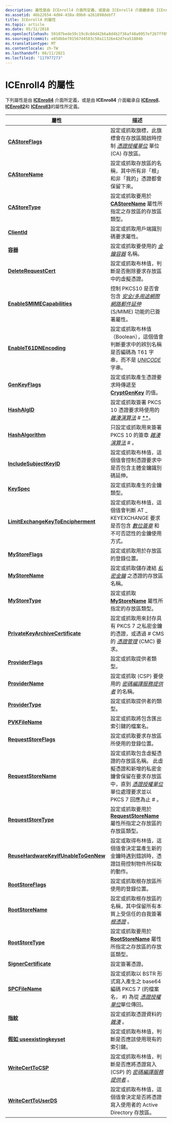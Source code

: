 ```yaml
---
description: 屬性是由 ICEnroll4 介面所定義，或是由 ICEnroll4 介面繼承自 ICEnroll、ICEnroll2 和 ICEnroll3 的屬性所定義。
ms.assetid: 46b22654-4d04-438a-89b0-a261898debf7
title: ICEnroll4 的屬性
ms.topic: article
ms.date: 05/31/2018
ms.openlocfilehash: 59107bede39c19c8c04d42b6a8d4b2f36af48a0957ef267ff05ab175dba239aa
ms.sourcegitcommit: e858bbe701567d4583c50a11326e42d7ea51804b
ms.translationtype: MT
ms.contentlocale: zh-TW
ms.lasthandoff: 08/11/2021
ms.locfileid: "117977273"
---
```

# <a name="properties-of-icenroll4"></a>ICEnroll4 的屬性

下列屬性是由 [**ICEnroll4**](/windows/desktop/api/Xenroll/nn-xenroll-icenroll4) 介面所定義，或是由 **ICEnroll4** 介面繼承自 [**ICEnroll**](/windows/desktop/api/Xenroll/nn-xenroll-icenroll)、 [**ICEnroll2**](/windows/desktop/api/Xenroll/nn-xenroll-icenroll2)和 [**ICEnroll3**](/windows/desktop/api/Xenroll/nn-xenroll-icenroll3)的屬性所定義。



| 屬性                                                                               | 描述                                                                                                                                                                                                                                                                                                                                                         |
|----------------------------------------------------------------------------------------|---------------------------------------------------------------------------------------------------------------------------------------------------------------------------------------------------------------------------------------------------------------------------------------------------------------------------------------------------------------------|
| [**CAStoreFlags**](/windows/win32/api/xenroll/nf-xenroll-icenroll-get_castoreflags)                                         | 設定或抓取旗標，此旗標會在存放區開啟時控制 [*憑證授權單位*](../secgloss/c-gly.md) 單位 (CA) 存放區。<br/>                                                                                                                                                  |
| [**CAStoreName**](/windows/win32/api/xenroll/nf-xenroll-icenroll-get_castorename)                                           | 設定或抓取存放區的名稱，其中所有非「根」和非「我的」憑證都會保留下來。<br/>                                                                                                                                                                                                                                                         |
| [**CAStoreType**](/windows/win32/api/xenroll/nf-xenroll-icenroll-get_castoretype)                                           | 設定或抓取要用於 [**CAStoreName**](/windows/win32/api/xenroll/nf-xenroll-icenroll-get_castorename) 屬性所指定之存放區的存放區類型。<br/>                                                                                                                                                                                                                         |
| [**ClientId**](/windows/desktop/api/Xenroll/nf-xenroll-icenroll4-get_clientid)                                                 | 設定或抓取用戶端識別碼要求屬性。<br/>                                                                                                                                                                                                                                                                                                       |
| [**容器**](/windows/win32/api/xenroll/nf-xenroll-icenroll-get_containername)                                       | 設定或抓取要使用的 [*金鑰容器*](../secgloss/k-gly.md) 名稱。<br/>                                                                                                                                                                                                                      |
| [**DeleteRequestCert**](/windows/win32/api/xenroll/nf-xenroll-icenroll-get_deleterequestcert)                               | 設定或抓取布林值，判斷是否刪除要求存放區中的虛擬憑證。<br/>                                                                                                                                                                                                                                           |
| [**EnableSMIMECapabilities**](/windows/desktop/api/Xenroll/nf-xenroll-icenroll3-get_enablesmimecapabilities)                   | 控制 PKCS10 是否會包含 [*安全/多用途網際網路郵件延伸*](../secgloss/s-gly.md) (S/MIME) 功能的已簽署屬性。<br/>                                                                            |
| [**EnableT61DNEncoding**](/windows/desktop/api/Xenroll/nf-xenroll-icenroll2-get_enablet61dnencoding)                           | 設定或抓取布林值（Boolean），這個值會判斷要求中的辨別名稱是否編碼為 T61 字串，而不是 [*UNICODE*](../secgloss/u-gly.md) 字串。<br/>                                                                                                                               |
| [**GenKeyFlags**](/windows/win32/api/xenroll/nf-xenroll-icenroll-get_genkeyflags)                                           | 設定或抓取產生憑證要求時傳遞至 [**CryptGenKey**](/windows/desktop/api/Wincrypt/nf-wincrypt-cryptgenkey) 的值。<br/>                                                                                                                                                                                                                                     |
| [**HashAlgID**](/windows/desktop/api/Xenroll/nf-xenroll-icenroll3-get_hashalgid)                                               | 設定或抓取簽署 PKCS 10 憑證要求時使用的 [*雜湊演算法*](../secgloss/h-gly.md) \# [**](../secgloss/c-gly.md)。<br/>                                                                                      |
| [**HashAlgorithm**](/windows/win32/api/xenroll/nf-xenroll-icenroll-get_hashalgorithm)                                       | 只設定或抓取用來簽署 PKCS 10 的簽章 [*雜湊演算法*](../secgloss/h-gly.md) \# 。<br/>                                                                                                                                                                                      |
| [**IncludeSubjectKeyID**](/windows/desktop/api/Xenroll/nf-xenroll-icenroll4-get_includesubjectkeyid)                           | 設定或抓取布林值，這個值會控制憑證要求中是否包含主體金鑰識別碼延伸。<br/>                                                                                                                                                                                                                       |
| [**KeySpec**](/windows/win32/api/xenroll/nf-xenroll-icenroll-get_keyspec)                                                   | 設定或抓取產生的金鑰類型。<br/>                                                                                                                                                                                                                                                                                                             |
| [**LimitExchangeKeyToEncipherment**](/windows/desktop/api/Xenroll/nf-xenroll-icenroll3-get_limitexchangekeytoencipherment)     | 設定或抓取布林值，這個值會判斷 AT \_ KEYEXCHANGE 要求是否包含 [*數位簽章*](../secgloss/d-gly.md) 和不可否認性的金鑰使用方式。<br/>                                                                                                                       |
| [**MyStoreFlags**](/windows/win32/api/xenroll/nf-xenroll-icenroll-get_mystoreflags)                                         | 設定或抓取用於存放區的登錄位置。<br/>                                                                                                                                                                                                                                                                                               |
| [**MyStoreName**](/windows/win32/api/xenroll/nf-xenroll-icenroll-get_mystorename)                                           | 設定或抓取儲存連結 [*私密金鑰*](../secgloss/p-gly.md) 之憑證的存放區名稱。<br/>                                                                                                                                                                                    |
| [**MyStoreType**](/windows/win32/api/xenroll/nf-xenroll-icenroll-get_mystoretype)                                           | 設定或抓取 [**MyStoreName**](/windows/win32/api/xenroll/nf-xenroll-icenroll-get_mystorename) 屬性所指定的存放區類型。<br/>                                                                                                                                                                                                                                              |
| [**PrivateKeyArchiveCertificate**](/windows/desktop/api/Xenroll/nf-xenroll-icenroll4-get_privatekeyarchivecertificate)         | 設定或抓取用來封存具有 PKCS 7 之私密金鑰的憑證，或透過 \# CMS 的 [*憑證管理*](../secgloss/c-gly.md) (CMC) 要求。<br/>                                                                                                |
| [**ProviderFlags**](/windows/win32/api/xenroll/nf-xenroll-icenroll-get_providerflags)                                       | 設定或抓取提供者類型。<br/>                                                                                                                                                                                                                                                                                                                     |
| [**ProviderName**](/windows/win32/api/xenroll/nf-xenroll-icenroll-get_providername)                                         | 設定或抓取 (CSP) 要使用的 [*密碼編譯服務提供者*](../secgloss/c-gly.md) 的名稱。<br/>                                                                                                                                                             |
| [**ProviderType**](/windows/win32/api/xenroll/nf-xenroll-icenroll-get_providertype)                                         | 設定或抓取提供者的類型。<br/>                                                                                                                                                                                                                                                                                                                  |
| [**PVKFileName**](/windows/win32/api/xenroll/nf-xenroll-icenroll-get_pvkfilename)                                           | 設定或抓取將包含匯出索引鍵的檔案名。<br/>                                                                                                                                                                                                                                                                                  |
| [**RequestStoreFlags**](/windows/win32/api/xenroll/nf-xenroll-icenroll-get_requeststoreflags)                               | 設定或抓取要求存放區所使用的登錄位置。<br/>                                                                                                                                                                                                                                                                                      |
| [**RequestStoreName**](/windows/win32/api/xenroll/nf-xenroll-icenroll-get_requeststorename)                                 | 設定或抓取包含虛擬憑證的存放區名稱。 此虛擬憑證和新增的私密金鑰會保留在要求存放區中，直到 [*憑證授權單位*](../secgloss/c-gly.md) 單位處理要求並以 PKCS 7 回應為止 \# 。<br/> |
| [**RequestStoreType**](/windows/win32/api/xenroll/nf-xenroll-icenroll-get_requeststoretype)                                 | 設定或抓取要用於 [**RequestStoreName**](/windows/win32/api/xenroll/nf-xenroll-icenroll-get_requeststorename) 屬性所指定之存放區的存放區類型。<br/>                                                                                                                                                                                                               |
| [**ReuseHardwareKeyIfUnableToGenNew**](/windows/desktop/api/Xenroll/nf-xenroll-icenroll3-get_reusehardwarekeyifunabletogennew) | 設定或取得布林值，這個值會決定當產生新的金鑰時遇到錯誤時，憑證註冊控制物件所採取的動作。<br/>                                                                                                                                                                                    |
| [**RootStoreFlags**](/windows/win32/api/xenroll/nf-xenroll-icenroll-get_rootstoreflags)                                     | 設定或抓取根存放區所使用的登錄位置。<br/>                                                                                                                                                                                                                                                                                         |
| [**RootStoreName**](/windows/win32/api/xenroll/nf-xenroll-icenroll-get_rootstorename)                                       | 設定或抓取根存放區的名稱，其中保留所有本質上受信任的自我簽署 [*根憑證*](../secgloss/r-gly.md) 。<br/>                                                                                                                                                   |
| [**RootStoreType**](/windows/win32/api/xenroll/nf-xenroll-icenroll-get_rootstoretype)                                       | 設定或抓取要用於 [**RootStoreName**](/windows/win32/api/xenroll/nf-xenroll-icenroll-get_rootstorename) 屬性所指定之存放區的存放區類型。<br/>                                                                                                                                                                                                                     |
| [**SignerCertificate**](/windows/desktop/api/Xenroll/nf-xenroll-icenroll4-put_signercertificate)                               | 設定簽署憑證。<br/>                                                                                                                                                                                                                                                                                                                            |
| [**SPCFileName**](/windows/win32/api/xenroll/nf-xenroll-icenroll-get_spcfilename)                                           | 設定或抓取以 BSTR 形式寫入產生之 base64 編碼 PKCS 7 (的檔案名， \#) 為從 [*憑證授權單位*](../secgloss/c-gly.md)單位傳回。 <br/>                                                                                          |
| [**指紋**](/windows/desktop/api/Xenroll/nf-xenroll-icenroll4-get_thumbprint)                                             | 設定或抓取憑證資料的 [*雜湊*](../secgloss/h-gly.md) 。<br/>                                                                                                                                                                                                                                              |
| [**假如 useexistingkeyset**](/windows/win32/api/xenroll/nf-xenroll-icenroll-get_useexistingkeyset)                               | 設定或抓取布林值，判斷是否應該使用現有的索引鍵。<br/>                                                                                                                                                                                                                                                              |
| [**WriteCertToCSP**](/windows/desktop/api/Xenroll/nf-xenroll-icenroll-get_writecerttocsp)                                     | 設定或抓取布林值，判斷是否應將憑證寫入 (CSP) 的 [*密碼編譯服務提供者*](../secgloss/c-gly.md) 。<br/>                                                                                                     |
| [**WriteCertToUserDS**](/windows/desktop/api/Xenroll/nf-xenroll-icenroll2-get_writecerttouserds)                               | 設定或抓取布林值，這個值會決定是否將憑證寫入使用者的 Active Directory 存放區。<br/>                                                                                                                                                                                                                               |



 

 

 
